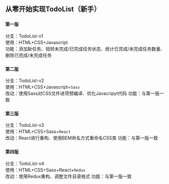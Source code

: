 ## 从零开始实现TodoList（新手）

### `第一版`
分支：TodoList-v1<br>
使用：HTML+CSS+Javascript<br>
功能：添加新任务、扭转未完成/已完成任务状态、统计已完成/未完成任务数量、删除已完成/未完成任务

### `第二版`
分支：TodoList-v2<br>
使用：HTML+CSS+Javascript+`Sass`<br>
改动：使用Sass对CSS文件进项预编译、优化Javacripyt代码
功能：与第一版一致

### `第三版`
分支：TodoList-v3<br>
使用：HTML+CSS+Sass+`React`<br>
改动：React进行重构、使用BEM命名方式重命名CSS类
功能：与第一版一致

### `第四版`
分支：TodoList-v4<br>
使用：HTML+CSS+Sass+React+`Redux`<br>
改动：使用Redux重构、调整文件目录格式
功能：与第一版一致


